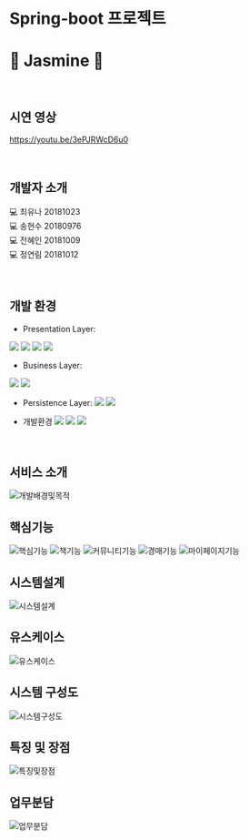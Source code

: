# Spring-boot 프로젝트
# 🔮 Jasmine 🔮

</br>

## 시연 영상
https://youtu.be/3ePJRWcD6u0

</br>

## 개발자 소개
💻 최유나 20181023 </br>
💻 송현수 20180976 </br>
💻 전혜인 20181009 </br>
💻 정연림 20181012 </br>

</br>

## 개발 환경
<span>
 
 - Presentation Layer: 
 <img src="https://img.shields.io/badge/JavaScript-F7DF1E?style=flat-square&logo=JavaScript&logoColor=white"/>  
 <img src="https://img.shields.io/badge/CSS3-1572B6?style=flat-square&logo=css3&logoColor=white"/>
  <img src="https://img.shields.io/badge/HTML5-E34F26?style=flat-square&logo=HTML5&logoColor=white"/> 
  <img src="https://img.shields.io/badge/Tiles-000000?style=flat-square&logo=Tile&logoColor=white"/>  </br>
 
- Business Layer:
 <img src="https://img.shields.io/badge/Java-007396?style=flat-square&logo=Java&logoColor=white"/>
 <img src="https://img.shields.io/badge/SpringBoot-6DB33F?style=flat-square&logo=SpringBoot&logoColor=white"/> </br>

- Persistence Layer:
  <img src="https://img.shields.io/badge/SQL-CC2927?style=flat-square&logo=SpringBoot&logoColor=white"/> 
  <img src="https://img.shields.io/badge/MyBatis-6100A5?style=flat-square&logo=SpringBoot&logoColor=white"/> 
  
  
- 개발환경 
  <img src="https://img.shields.io/badge/Eclipse IDE-2C2255?style=flat-square&logo=Eclipse IDE&logoColor=white"/>
  <img src="https://img.shields.io/badge/GitHub-181717.svg?&style=flat-square&logo=GitHub&logoColor=white"/>
  <img src="https://img.shields.io/badge/SqlDeveloper-1572B6.svg?&style=flat-square&logo=SpringBoot&logoColor=white"/>
</span></br></br></br>

## 서비스 소개
![개발배경및목적](https://user-images.githubusercontent.com/84562885/174464647-83381579-9bee-41e4-9918-58a148cb89ed.PNG)

## 핵심기능
![핵심기능](https://user-images.githubusercontent.com/84562885/174464516-ac7a211e-e636-4609-9897-00acb92ce0bc.PNG)
![책기능](https://user-images.githubusercontent.com/84562885/174464527-31a9d0e8-a8d0-4b4f-8179-0e2c08544b7f.PNG)
![커뮤니티기능](https://user-images.githubusercontent.com/84562885/174464528-545ee1a4-fa58-439b-9fe8-757e448eefe6.PNG)
![경매기능](https://user-images.githubusercontent.com/84562885/174464529-ec5a535e-58e3-4841-8f47-b0ca5777e031.PNG)
![마이페이지기능](https://user-images.githubusercontent.com/84562885/174464531-1b8149fa-9e09-448a-ba88-29ca6d11cd14.PNG)

## 시스템설계
![시스템설계](https://user-images.githubusercontent.com/84562885/174464532-f7c49c2b-036b-4fd2-afaa-2394f490c6b3.PNG)

## 유스케이스
![유스케이스](https://user-images.githubusercontent.com/84562885/174464525-a25c91a4-4e9a-4178-a8a2-a49f0210fb9a.PNG)

## 시스템 구성도
![시스템구성도](https://user-images.githubusercontent.com/84562885/174464645-62435ba6-157c-428a-8a58-c1f7beeb34a3.PNG)

## 특징 및 장점
![특징및장점](https://user-images.githubusercontent.com/84562885/174464646-e6dc2e67-ebd4-4906-b7da-0a0273eb33e6.PNG)

## 업무분담
![업무분담](https://user-images.githubusercontent.com/84562885/174464533-1b3c0d7b-652d-45c3-9c0a-2ffbc289d286.PNG)



